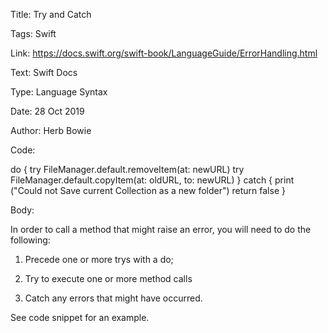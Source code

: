 Title:  Try and Catch

Tags:   Swift

Link:   https://docs.swift.org/swift-book/LanguageGuide/ErrorHandling.html

Text:   Swift Docs

Type:   Language Syntax

Date:   28 Oct 2019

Author: Herb Bowie

Code: 

do {
	try FileManager.default.removeItem(at: newURL)
	try FileManager.default.copyItem(at: oldURL, to: newURL)
} catch {
	print ("Could not Save current Collection as a new folder")
	return false
}

Body: 

In order to call a method that might raise an error, you will need to do the following:

1. Precede one or more trys with a do;

2. Try to execute one or more method calls

3. Catch any errors that might have occurred. 

See code snippet for an example. 

